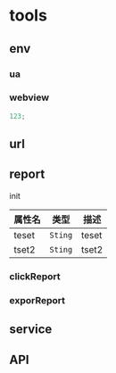 # tools

## env

### ua

### webview

```js
123;
```

## url

## report

init

| 属性名 | 类型    | 描述  |
| ------ | ------- | ----- |
| teset  | `Sting` | teset |
| tset2  | `Sting` | tset2 |


### clickReport

### exporReport

## service

## API


